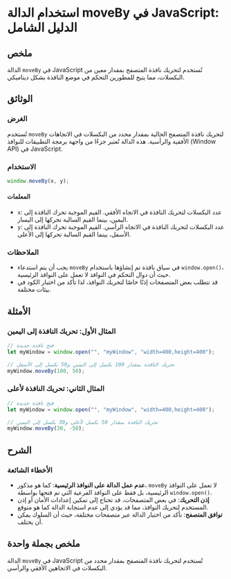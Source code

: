 <!--
Meta Description: # استخدام الدالة moveBy في JavaScript: الدليل الشامل ## ملخص الدالة `moveBy` في JavaScript تُستخدم لتحريك نافذة المتصفح بمقدار معين من البكسلات، مما ي...
Meta Keywords: إلى, moveby, النافذة, الدالة, javascript
-->

# استخدام الدالة moveBy في JavaScript: الدليل الشامل

## ملخص
الدالة `moveBy` في JavaScript تُستخدم لتحريك نافذة المتصفح بمقدار معين من البكسلات، مما يتيح للمطورين التحكم في موضع النافذة بشكل ديناميكي.

## الوثائق
### الغرض
تُستخدم `moveBy` لتحريك نافذة المتصفح الحالية بمقدار محدد من البكسلات في الاتجاهات الأفقية والرأسية. هذه الدالة تُعتبر جزءًا من واجهة برمجة التطبيقات للنوافذ (Window API) في JavaScript.

### الاستخدام
```javascript
window.moveBy(x, y);
```

#### المعلمات
- `x`: عدد البكسلات لتحريك النافذة في الاتجاه الأفقي. القيم الموجبة تحرك النافذة إلى اليمين، بينما القيم السالبة تحركها إلى اليسار.
- `y`: عدد البكسلات لتحريك النافذة في الاتجاه الرأسي. القيم الموجبة تحرك النافذة إلى الأسفل، بينما القيم السالبة تحركها إلى الأعلى.

### الملاحظات
- يجب أن يتم استدعاء `moveBy` في سياق نافذة تم إنشاؤها باستخدام `window.open()`، حيث أن دوال التحكم في النوافذ لا تعمل على النوافذ الرئيسية.
- قد تتطلب بعض المتصفحات إذنًا خاصًا لتحريك النوافذ، لذا تأكد من اختبار الكود في بيئات مختلفة.

## الأمثلة
### المثال الأول: تحريك النافذة إلى اليمين
```javascript
// فتح نافذة جديدة
let myWindow = window.open("", "myWindow", "width=400,height=400");

// تحريك النافذة بمقدار 100 بكسل إلى اليمين و50 بكسل إلى الأسفل
myWindow.moveBy(100, 50);
```

### المثال الثاني: تحريك النافذة لأعلى
```javascript
// فتح نافذة جديدة
let myWindow = window.open("", "myWindow", "width=400,height=400");

// تحريك النافذة بمقدار 50 بكسل لأعلى و30 بكسل إلى اليمين
myWindow.moveBy(30, -50);
```

## الشرح
### الأخطاء الشائعة
- **عدم عمل الدالة على النوافذ الرئيسية**: كما هو مذكور، `moveBy` لا تعمل على النوافذ الرئيسية، بل فقط على النوافذ الفرعية التي تم فتحها بواسطة `window.open()`.
- **إذن التحريك**: في بعض المتصفحات، قد تحتاج إلى تمكين إعدادات الأمان أو إذن المستخدم لتحريك النوافذ، مما قد يؤدي إلى عدم استجابة الدالة كما هو متوقع.
- **توافق المتصفح**: تأكد من اختبار الدالة عبر متصفحات مختلفة، حيث أن السلوك يمكن أن يختلف.

## ملخص بجملة واحدة
الدالة `moveBy` في JavaScript تُستخدم لتحريك نافذة المتصفح بمقدار محدد من البكسلات في الاتجاهين الأفقي والرأسي.